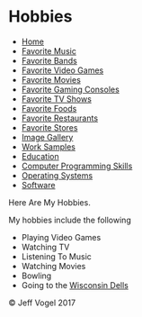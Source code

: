<head>
		<link href="styles/Website About Me - main.css" rel="stylesheet"/>
		<meta charset="UTF-8">
	</head>
	<body onload="HobbiesPorcess()">
		<div class = "header">
			<h1>Hobbies</h1>
		</div>
		<div class="nav">
			<ul>
				<li><a href="Website About Me - Main.md">Home</a></li>
				<li><a href="Website About Me - Favorite Music.md">Favorite Music</a></li>
				<li><a href="Website About Me - Favorite Bands.md">Favorite Bands</a></li>
				<li><a href="Website About Me - Favorite Video Games.md">Favorite Video Games</a></li>
				<li><a href="Website About Me - Favorite Movies.md">Favorite Movies</a></li>
				<li><a href="Website About Me - Favorite Gaming Consoles.md">Favorite Gaming Consoles</a></li>
				<li><a href="Website About Me - Favorite TV Shows.md">Favorite TV Shows</a></li>
				<li><a href="Website About Me - Favorite Foods.md">Favorite Foods</a></li>
				<li><a href="Website About Me - Favorite Restaurants.md">Favorite Restaurants</a></li>
				<li><a href="Website About Me - Favorite Stores.md">Favorite Stores</a></li>
				<li><a href="Website About Me - Image Gallery.md">Image Gallery</a></li>
				<li><a href="Website About Me - Work Samples.md">Work Samples</a></li>
				<li><a href="Website About Me - Education.md">Education</a></li>
				<li><a href="Website About Me - Computer Programming Skills.md">Computer Programming Skills</a></li>
				<li><a href="Website About Me - Operating Systems.md">Operating Systems</a></li>
				<li><a href="Website About Me - Software.md">Software</a></li>
			</ul>
		</div>
		<div class = "content">
			<p>Here Are My Hobbies.</p>
			<p>My hobbies include the following</p>
			<div id ="myHobbiesDivElement">
				<ul>
					<li>Playing Video Games</li>
					<li>Watching TV</li>
					<li>Listening To Music</li>
					<li>Watching Movies</li>
					<li>Bowling</li>
					<li>Going to the <a href="http://www.wisdells.com/wisconsin-dells.htm">Wisconsin Dells</a></li>
				</ul>
			</div>
		</div>
		<div class = "footer">
			<p>&copy; Jeff Vogel 2017</p>
		</div>
	</body>
